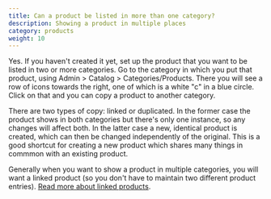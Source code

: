 ```yaml
---
title: Can a product be listed in more than one category?
description: Showing a product in multiple places 
category: products
weight: 10
---
```


Yes. If you haven't created it yet, set up the product that you want to be listed in two or more categories. Go to the category in which you put that product, using Admin > Catalog > Categories/Products.  There you will see a row of icons towards the right, one of which is a white "c" in a blue circle. Click on that and you can copy a product to another category.

There are two types of copy: linked or duplicated. In the former case the product shows in both categories but there's only one instance, so any changes will affect both. In the latter case a new, identical product is created, which can then be changed independently of the original.  This is a good shortcut for creating a new product which shares many things in commmon with an existing product. 

Generally when you want to show a product in multiple categories, you will want a linked product (so you don't have to maintain two different product entries). [Read more about linked products](/user/products/linked_product/).   
